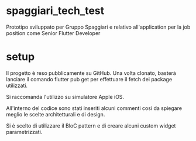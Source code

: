 # spaggiari_tech_test

Prototipo sviluppato per Gruppo Spaggiari e relativo all'application per la job position come Senior Flutter Developer

# setup

Il progetto è reso pubblicamente su GitHub.
Una volta clonato, basterà lanciare il comando flutter pub get per effettuare il fetch dei package utilizzati.

Si raccomanda l'utilizzo su simulatore Apple iOS.

All'interno del codice sono stati inseriti alcuni commenti così da spiegare meglio le scelte architetturali e di design.

Si è scelto di utilizzare il BloC pattern e di creare alcuni custom widget parametrizzati.






